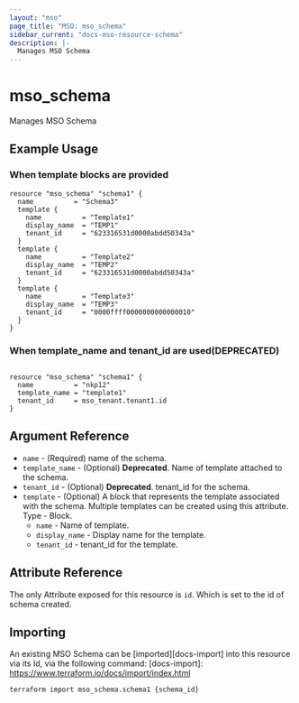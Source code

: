 ```yaml
---
layout: "mso"
page_title: "MSO: mso_schema"
sidebar_current: "docs-mso-resource-schema"
description: |-
  Manages MSO Schema
---
```


# mso_schema #

Manages MSO Schema

## Example Usage ##

### When template blocks are provided ###

```hcl
resource "mso_schema" "schema1" {
  name          = "Schema3"
  template {
    name          = "Template1"
    display_name  = "TEMP1"
    tenant_id     = "623316531d0000abdd50343a"
  }
  template {
    name          = "Template2"
    display_name  = "TEMP2"
    tenant_id     = "623316531d0000abdd50343a"
  }
  template {
    name          = "Template3"
    display_name  = "TEMP3"
    tenant_id     = "0000ffff0000000000000010"
  }
}  

```

### When template_name and tenant_id are used(DEPRECATED) ###

```hcl

resource "mso_schema" "schema1" {
  name          = "nkp12"
  template_name = "template1"
  tenant_id     = mso_tenant.tenant1.id
}

```

## Argument Reference ##

* `name` - (Required) name of the schema.
* `template_name` - (Optional) **Deprecated**. Name of template attached to the schema.
* `tenant_id` - (Optional) **Deprecated**. tenant_id for the schema.
* `template` - (Optional) A block that represents the template associated with the schema. Multiple templates can be created using this attribute. Type - Block.
  * `name` - Name of template.
  * `display_name` - Display name for the template.
  * `tenant_id` - tenant_id for the template.

## Attribute Reference ##

The only Attribute exposed for this resource is `id`. Which is set to the id of schema created.

## Importing ##

An existing MSO Schema can be [imported][docs-import] into this resource via its Id, via the following command: [docs-import]: <https://www.terraform.io/docs/import/index.html>

```bash
terraform import mso_schema.schema1 {schema_id}
```